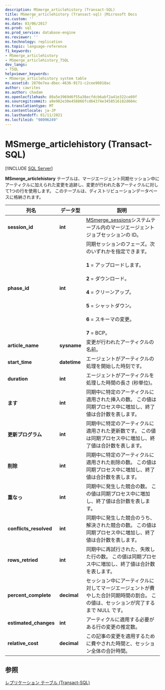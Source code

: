 ```yaml
---
description: MSmerge_articlehistory (Transact-SQL)
title: MSmerge_articlehistory (Transact-sql) |Microsoft Docs
ms.custom: ''
ms.date: 03/06/2017
ms.prod: sql
ms.prod_service: database-engine
ms.reviewer: ''
ms.technology: replication
ms.topic: language-reference
f1_keywords:
- MSmerge_articlehistory
- MSmerge_articlehistory_TSQL
dev_langs:
- TSQL
helpviewer_keywords:
- MSmerge_articlehistory system table
ms.assetid: 2870e7ea-dbec-4636-9171-c2cee96018ac
author: cawrites
ms.author: chadam
ms.openlocfilehash: 89a5e3969d6f55a38ecfdcb6abf2a41e322ce89f
ms.sourcegitcommit: a9e982e30e458866fcd64374e3458516182d604c
ms.translationtype: MT
ms.contentlocale: ja-JP
ms.lasthandoff: 01/11/2021
ms.locfileid: "98096249"
---
```

# <a name="msmerge_articlehistory-transact-sql"></a>MSmerge_articlehistory (Transact-SQL)
[!INCLUDE [SQL Server](../../includes/applies-to-version/sqlserver.md)]

  **MSmerge_articlehistory** テーブルは、マージエージェント同期セッション中にアーティクルに加えられた変更を追跡し、変更が行われた各アーティクルに対して1つの行を使用します。 このテーブルは、ディストリビューションデータベースに格納されます。  
  
|列名|データ型|説明|  
|-----------------|---------------|-----------------|  
|**session_id**|**int**|[MSmerge_sessions](../../relational-databases/system-tables/msmerge-sessions-transact-sql.md)システムテーブル内のマージエージェントジョブセッションの ID。|  
|**phase_id**|**int**|同期セッションのフェーズ。次のいずれかを指定できます。<br /><br /> **1** = アップロードします。<br /><br /> **2** = ダウンロード。<br /><br /> **4** = クリーンアップ。<br /><br /> **5** = シャットダウン。<br /><br /> **6** = スキーマの変更。<br /><br /> **7** = BCP。|  
|**article_name**|**sysname**|変更が行われたアーティクルの名前。|  
|**start_time**|**datetime**|エージェントがアーティクルの処理を開始した時刻です。|  
|**duration**|**int**|エージェントがアーティクルを処理した時間の長さ (秒単位)。|  
|**ます**|**int**|同期中に特定のアーティクルに適用された挿入の数。 この値は同期プロセス中に増加し、終了値は合計数を表します。|  
|**更新プログラム**|**int**|同期中に特定のアーティクルに適用された更新数です。 この値は同期プロセス中に増加し、終了値は合計数を表します。|  
|**削除**|**int**|同期中に特定のアーティクルに適用された削除の数。 この値は同期プロセス中に増加し、終了値は合計数を表します。|  
|**重なっ**|**int**|同期中に発生した競合の数。 この値は同期プロセス中に増加し、終了値は合計数を表します。|  
|**conflicts_resolved**|**int**|同期中に発生した競合のうち、解決された競合の数。 この値は同期プロセス中に増加し、終了値は合計数を表します。|  
|**rows_retried**|**int**|同期中に再試行された、失敗した行の数。 この値は同期プロセス中に増加し、終了値は合計数を表します。|  
|**percent_complete**|**decimal**|セッション中にアーティクルに対してマージエージェントが費やした合計同期時間の割合。 この値は、セッションが完了するまで NULL です。|  
|**estimated_changes**|**int**|アーティクルに適用する必要がある行の変更の推定数。|  
|**relative_cost**|**decimal**|この記事の変更を適用するために費やされた時間と、セッション全体の合計時間。|  
  
## <a name="see-also"></a>参照  
 [レプリケーション テーブル &#40;Transact-SQL&#41;](../../relational-databases/system-tables/replication-tables-transact-sql.md)  
  
  
